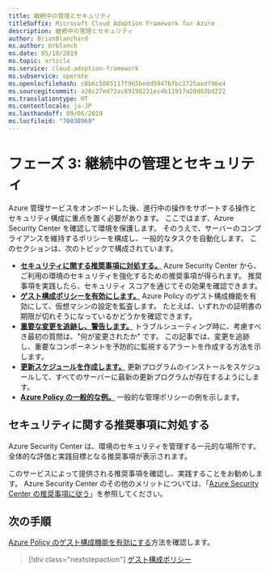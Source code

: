 ```yaml
---
title: 継続中の管理とセキュリティ
titleSuffix: Microsoft Cloud Adoption Framework for Azure
description: 継続中の管理とセキュリティ
author: BrianBlanchard
ms.author: brblanch
ms.date: 05/10/2019
ms.topic: article
ms.service: cloud-adoption-framework
ms.subservice: operate
ms.openlocfilehash: c8b6c5085117f965bedd5947bfbc2725aedf96e4
ms.sourcegitcommit: a26c27ed72ac89198231ec4b11917a20d03bd222
ms.translationtype: HT
ms.contentlocale: ja-JP
ms.lasthandoff: 09/06/2019
ms.locfileid: "70838969"
---
```

# <a name="phase-3-ongoing-management-and-security"></a>フェーズ 3: 継続中の管理とセキュリティ

Azure 管理サービスをオンボードした後、進行中の操作をサポートする操作とセキュリティ構成に重点を置く必要があります。 ここではまず、Azure Security Center を確認して環境を保護します。 そのうえで、サーバーのコンプライアンスを維持するポリシーを構成し、一般的なタスクを自動化します。 このセクションは、次のトピックで構成されています。

- **[セキュリティに関する推奨事項に対処する。](#address-security-recommendations)** Azure Security Center から、ご利用の環境のセキュリティを強化するための推奨事項が得られます。 推奨事項を実践したら、セキュリティ スコアを通じてその効果を確認できます。
- **[ゲスト構成ポリシーを有効にします。](./guest-configuration-policy.md)** Azure Policy のゲスト構成機能を有効にして、仮想マシンの設定を監査します。 たとえば、いずれかの証明書の期限が切れそうになっているかどうかを確認できます。
- **[重要な変更を追跡し、警告します。](./enable-tracking-alerting.md)** トラブルシューティング時に、考慮すべき最初の質問は、"何が変更されたか" です。 この記事では、変更を追跡し、重要なコンポーネントを予防的に監視するアラートを作成する方法を示します。
- **[更新スケジュールを作成します。](./update-schedules.md)** 更新プログラムのインストールをスケジュールして、すべてのサーバーに最新の更新プログラムが存在するようにします。
- **[Azure Policy の一般的な例。](./common-policies.md)** 一般的な管理ポリシーの例を示します。

## <a name="address-security-recommendations"></a>セキュリティに関する推奨事項に対処する

Azure Security Center は、環境のセキュリティを管理する一元的な場所です。 全体的な評価と実践目標となる推奨事項が表示されます。

このサービスによって提供される推奨事項を確認し、実践することをお勧めします。 Azure Security Center のその他のメリットについては、「[Azure Security Center の推奨事項に従う](/azure/migrate/migrate-best-practices-security-management#best-practice-follow-azure-security-center-recommendations)」を参照してください。

## <a name="next-steps"></a>次の手順

[Azure Policy のゲスト構成機能を有効にする](./guest-configuration-policy.md)方法を確認します。

> [!div class="nextstepaction"]
> [ゲスト構成ポリシー](./guest-configuration-policy.md)
